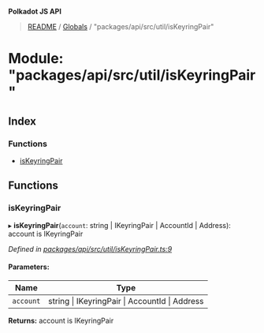 **Polkadot JS API**

> [README](../README.md) / [Globals](../globals.md) / "packages/api/src/util/isKeyringPair"

# Module: "packages/api/src/util/isKeyringPair"

## Index

### Functions

* [isKeyringPair](_packages_api_src_util_iskeyringpair_.md#iskeyringpair)

## Functions

### isKeyringPair

▸ **isKeyringPair**(`account`: string \| IKeyringPair \| AccountId \| Address): account is IKeyringPair

*Defined in [packages/api/src/util/isKeyringPair.ts:9](https://github.com/polkadot-js/api/blob/7070f757c/packages/api/src/util/isKeyringPair.ts#L9)*

#### Parameters:

Name | Type |
------ | ------ |
`account` | string \| IKeyringPair \| AccountId \| Address |

**Returns:** account is IKeyringPair
